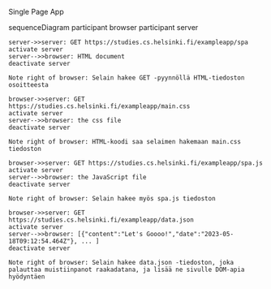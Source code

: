 Single Page App

sequenceDiagram
    participant browser
    participant server
    
    server->>server: GET https://studies.cs.helsinki.fi/exampleapp/spa
    activate server
    server-->>browser: HTML document
    deactivate server

    Note right of browser: Selain hakee GET -pyynnöllä HTML-tiedoston osoitteesta 
    
    browser->>server: GET https://studies.cs.helsinki.fi/exampleapp/main.css
    activate server
    server-->>browser: the css file
    deactivate server

    Note right of browser: HTML-koodi saa selaimen hakemaan main.css tiedoston
    
    browser->>server: GET https://studies.cs.helsinki.fi/exampleapp/spa.js
    activate server
    server-->>browser: the JavaScript file
    deactivate server
    
    Note right of browser: Selain hakee myös spa.js tiedoston
    
    browser->>server: GET https://studies.cs.helsinki.fi/exampleapp/data.json
    activate server
    server-->>browser: [{"content":"Let's Goooo!","date":"2023-05-18T09:12:54.464Z"}, ... ]
    deactivate server    

    Note right of browser: Selain hakee data.json -tiedoston, joka palauttaa muistiinpanot raakadatana, ja lisää ne sivulle DOM-apia hyödyntäen